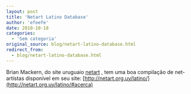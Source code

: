 ```yaml
---
layout: post
title: 'Netart Latino Database'
author: 'efeefe'
date: 2010-10-18
categories:
  - 'Sem categoria'
original_source: blog/netart-latino-database.html
redirect_from:
  - blog/netart-latino-database.html
---
```


Brian Mackern, do site uruguaio [netart](http://netart.org.uy/) , tem uma boa compilação de net-artistas disponível em seu site: [http://netart.org.uy/latino/](http://netart.org.uy/latino/#acerca)
